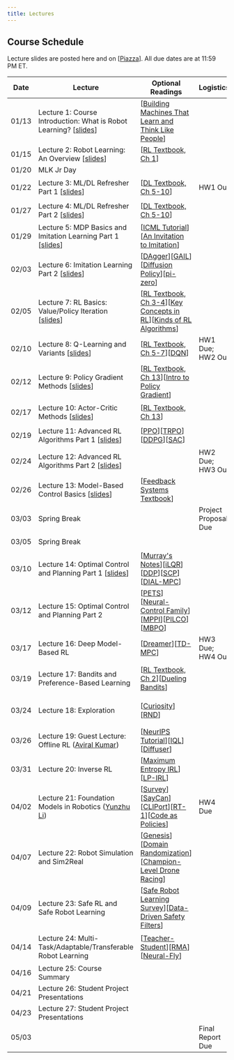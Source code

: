 ```yaml
---
title: Lectures
---
```


## Course Schedule

Lecture slides are posted here and on [[Piazza](https://piazza.com/cmu/spring2025/16831/resources)]. All due dates are at 11:59 PM ET.

| Date | Lecture| Optional Readings | Logistics | Topic Groups|
|------------|--------------------------------------------------------------------------------------------------|--------------------------------------------------------------------------------------------------------------------------|-----------------------------------|--------------------------------------------|
| 01/13| Lecture 1: Course Introduction: What is Robot Learning? [[slides](https://drive.google.com/file/d/1tWW_2BlcrEtubmsVy81qmqSb3bI5GM_x/view?usp=sharing)] | [[Building Machines That Learn and Think Like People](https://arxiv.org/abs/1604.00289)]|| 🔴 Introduction   |
| 01/15| Lecture 2: Robot Learning: An Overview [[slides](https://drive.google.com/file/d/1YpTfI_9rp5R6k9--T5OpYZ5TEUUWatet/view?usp=sharing)]| [[RL Textbook, Ch 1](http://incompleteideas.net/book/RLbook2018.pdf)]  || 🔴 Introduction   |
| 01/20| MLK Jr Day  | ||  |
| 01/22| Lecture 3: ML/DL Refresher Part 1 [[slides](https://drive.google.com/file/d/1zwhRsu1ZUX5Bk_I9H4Yn4SbfMEmG2SNM/view?usp=sharing)] | [[DL Textbook, Ch 5-10](https://www.deeplearningbook.org/)]| HW1 Out   | 🟠 ML/DL Refresher|
| 01/27| Lecture 4: ML/DL Refresher Part 2 [[slides](https://drive.google.com/file/d/1c7SaPjr0-YzVC0vsyNHOcqwEsqHoyHZs/view?usp=sharing)] | [[DL Textbook, Ch 5-10](https://www.deeplearningbook.org/)]|| 🟠 ML/DL Refresher|
| 01/29| Lecture 5: MDP Basics and Imitation Learning Part 1 [[slides](https://drive.google.com/file/d/1dnxC749DyolWPW6DNM4AycMVEG34hZC1/view?usp=sharing)] | [[ICML Tutorial](https://sites.google.com/view/icml2018-imitation-learning/)][[An Invitation to Imitation](https://www.ri.cmu.edu/pub_files/2015/3/InvitationToImitation_3_1415.pdf)] || 🟣 Imitation Learning   |
| 02/03| Lecture 6: Imitation Learning Part 2 [[slides](https://drive.google.com/file/d/11uPLqa7enQsSYNfwfRWYYU9ZKQIa421D/view?usp=sharing)] | [[DAgger](https://arxiv.org/pdf/1011.0686.pdf)][[GAIL](https://arxiv.org/pdf/1606.03476.pdf)][[Diffusion Policy](https://diffusion-policy.cs.columbia.edu/)][[pi-zero](https://www.physicalintelligence.company/blog/pi0)] || 🟣 Imitation Learning   |
| 02/05| Lecture 7: RL Basics: Value/Policy Iteration [[slides](https://drive.google.com/file/d/1BS7S_kCT2GOY2jksUeH4aTiy3wa64yvx/view?usp=sharing)]| [[RL Textbook, Ch 3-4](http://incompleteideas.net/book/RLbook2018.pdf)][[Key Concepts in RL](https://spinningup.openai.com/en/latest/spinningup/rl_intro.html)][[Kinds of RL Algorithms](https://spinningup.openai.com/en/latest/spinningup/rl_intro2.html)] || 🟢 Model-Free RL  |
| 02/10| Lecture 8: Q-Learning and Variants [[slides](https://drive.google.com/file/d/1kXbaEk98TxMXP5UPUQ8aqJNn5oNDZWtb/view?usp=sharing)] | [[RL Textbook, Ch 5-7](http://incompleteideas.net/book/RLbook2018.pdf)][[DQN](https://www.cs.toronto.edu/~vmnih/docs/dqn.pdf)] | HW1 Due; HW2 Out| 🟢 Model-Free RL  |
| 02/12| Lecture 9: Policy Gradient Methods [[slides](https://drive.google.com/file/d/1qn7LOgP-4Hk36CJTmF8NLj2ecGMnTIWD/view?usp=sharing)] | [[RL Textbook, Ch 13](http://incompleteideas.net/book/RLbook2018.pdf)][[Intro to Policy Gradient](https://spinningup.openai.com/en/latest/spinningup/rl_intro3.html)] || 🟢 Model-Free RL  |
| 02/17| Lecture 10: Actor-Critic Methods [[slides](https://drive.google.com/file/d/1ultb79yRBJugUDiq2PGQx0dFZtrhvV6l/view?usp=sharing)] | [[RL Textbook, Ch 13](http://incompleteideas.net/book/RLbook2018.pdf)]|| 🟢 Model-Free RL  |
| 02/19| Lecture 11: Advanced RL Algorithms Part 1 [[slides](https://drive.google.com/file/d/1bmW4waaMQ_8SJH-Df8QE0jCiDEYLBuNF/view?usp=sharing)] | [[PPO](https://arxiv.org/pdf/1707.06347)][[TRPO](https://arxiv.org/pdf/1502.05477.pdf)][[DDPG](https://arxiv.org/pdf/1509.02971.pdf)][[SAC](https://arxiv.org/abs/1801.01290)] || 🟢 Model-Free RL  |
| 02/24| Lecture 12: Advanced RL Algorithms Part 2 [[slides](https://drive.google.com/file/d/1bmW4waaMQ_8SJH-Df8QE0jCiDEYLBuNF/view?usp=sharing)] | | HW2 Due; HW3 Out| 🟢 Model-Free RL  |
| 02/26| Lecture 13: Model-Based Control Basics [[slides](https://drive.google.com/file/d/1x7VvAoVKNQbxgXDyYB256uVk0cs1iTEW/view?usp=sharing)] | [[Feedback Systems Textbook](https://fbswiki.org/wiki/index.php/Feedback_Systems:_An_Introduction_for_Scientists_and_Engineers)] || 🔵 Model-Based RL|
| 03/03| Spring Break| |Project Proposal Due | ⛱️|
| 03/05| Spring Break| || ⛱️|
| 03/10| Lecture 14: Optimal Control and Planning Part 1 [[slides](https://drive.google.com/file/d/19_2xn7KbTj8Ie2Km6xTZa4Cj5QkBUYA0/view?usp=sharing)] | [[Murray's Notes](https://fbswiki.org/wiki/index.php/Supplement:_Optimization-Based_Control)][[iLQR](https://www.scitepress.org/PublishedPapers/2004/11439/pdf/index.html)][[DDP](https://ieeexplore.ieee.org/abstract/document/6386025)][[SCP](https://arc.aiaa.org/doi/epdf/10.2514/1.G000218)][[DIAL-MPC](https://lecar-lab.github.io/dial-mpc/)] || 🔵 Model-Based RL|
| 03/12| Lecture 15: Optimal Control and Planning Part 2  | [[PETS](https://arxiv.org/abs/1805.12114)][[Neural-Control Family](https://www.gshi.me/blog/NeuralControl/)][[MPPI](https://homes.cs.washington.edu/~bboots/files/InformationTheoreticMPC.pdf)][[PILCO](https://www.cs.utexas.edu/users/sniekum/classes/RLFD-F15/papers/Deisenroth11.pdf)][[MBPO](https://arxiv.org/pdf/1906.08253.pdf)] |   | 🔵 Model-Based RL|
| 03/17| Lecture 16: Deep Model-Based RL| [[Dreamer](https://arxiv.org/pdf/1912.01603.pdf)][[TD-MPC](https://nicklashansen.github.io/td-mpc/)]  | HW3 Due; HW4 Out| 🔵 Model-Based RL|
| 03/19| Lecture 17: Bandits and Preference-Based Learning| [[RL Textbook, Ch 2](http://incompleteideas.net/book/RLbook2018.pdf)][[Dueling Bandits](https://www.cs.cornell.edu/people/tj/publications/yue_etal_09a.pdf)] || 🟡 Bandits and Exploration   |
| 03/24| Lecture 18: Exploration| [[Curiosity](https://arxiv.org/pdf/1705.05363.pdf)][[RND](https://arxiv.org/pdf/1810.12894.pdf)] || 🟡 Bandits and Exploration   |
| 03/26| Lecture 19: Guest Lecture: Offline RL ([Aviral Kumar](https://aviralkumar2907.github.io/))  | [[NeurIPS Tutorial](https://sites.google.com/view/offlinerltutorial-neurips2020/home)][[IQL](https://arxiv.org/abs/2110.06169)][[Diffuser](https://arxiv.org/abs/2205.09991)] | | ⚪ RL from Offline Data |
| 03/31| Lecture 20: Inverse RL| [[Maximum Entropy IRL](https://cdn.aaai.org/AAAI/2008/AAAI08-227.pdf)][[LP-IRL](https://ai.stanford.edu/~ang/papers/icml00-irl.pdf)] || ⚪ RL from Offline Data |
| 04/02| Lecture 21: Foundation Models in Robotics ([Yunzhu Li](https://yunzhuli.github.io/)) | [[Survey](https://github.com/JeffreyYH/robotics-fm-survey)][[SayCan](https://arxiv.org/abs/2204.01691)][[CLIPort](https://arxiv.org/abs/2109.12098)][[RT-1](https://arxiv.org/abs/2212.06817)][[Code as Policies](https://arxiv.org/abs/2209.07753)] | HW4 Due   | 🟤 Specialized Topics   |
| 04/07| Lecture 22: Robot Simulation and Sim2Real  | [[Genesis](https://genesis-embodied-ai.github.io/)][[Domain Randomization](https://arxiv.org/abs/1703.06907)][[Champion-Level Drone Racing](https://www.nature.com/articles/s41586-023-06419-4)] || 🟤 Specialized Topics   |
| 04/09| Lecture 23: Safe RL and Safe Robot Learning| [[Safe Robot Learning Survey](https://www.annualreviews.org/doi/abs/10.1146/annurev-control-042920-020211)][[Data-Driven Safety Filters](https://ieeexplore.ieee.org/abstract/document/10266799)] || 🟤 Specialized Topics   |
| 04/14| Lecture 24: Multi-Task/Adaptable/Transferable Robot Learning  | [[Teacher-Student](https://www.research-collection.ethz.ch/bitstream/handle/20.500.11850/448343/1/2020_science_robotics_lee_locomotion.pdf)][[RMA](https://arxiv.org/abs/2107.04034)][[Neural-Fly](https://arxiv.org/abs/2205.06908)] || 🟤 Specialized Topics |
| 04/16| Lecture 25: Course Summary| || ⚫ Project  |
| 04/21| Lecture 26: Student Project Presentations  | || ⚫ Project  |
| 04/23| Lecture 27: Student Project Presentations  | || ⚫ Project  |
| 05/03| | | Final Report Due | |

